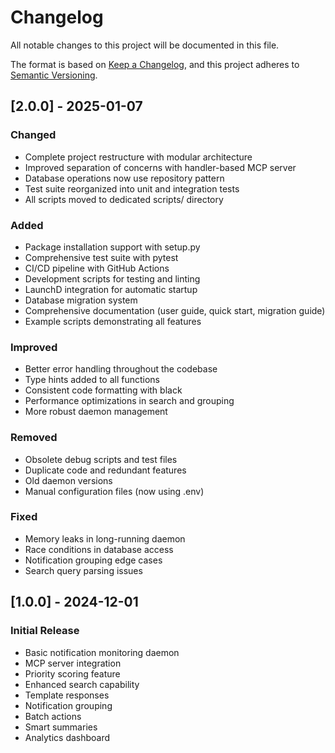 # Changelog

All notable changes to this project will be documented in this file.

The format is based on [Keep a Changelog](https://keepachangelog.com/en/1.0.0/),
and this project adheres to [Semantic Versioning](https://semver.org/spec/v2.0.0.html).

## [2.0.0] - 2025-01-07

### Changed
- Complete project restructure with modular architecture
- Improved separation of concerns with handler-based MCP server
- Database operations now use repository pattern
- Test suite reorganized into unit and integration tests
- All scripts moved to dedicated scripts/ directory

### Added
- Package installation support with setup.py
- Comprehensive test suite with pytest
- CI/CD pipeline with GitHub Actions
- Development scripts for testing and linting
- LaunchD integration for automatic startup
- Database migration system
- Comprehensive documentation (user guide, quick start, migration guide)
- Example scripts demonstrating all features

### Improved
- Better error handling throughout the codebase
- Type hints added to all functions
- Consistent code formatting with black
- Performance optimizations in search and grouping
- More robust daemon management

### Removed
- Obsolete debug scripts and test files
- Duplicate code and redundant features
- Old daemon versions
- Manual configuration files (now using .env)

### Fixed
- Memory leaks in long-running daemon
- Race conditions in database access
- Notification grouping edge cases
- Search query parsing issues

## [1.0.0] - 2024-12-01

### Initial Release
- Basic notification monitoring daemon
- MCP server integration
- Priority scoring feature
- Enhanced search capability
- Template responses
- Notification grouping
- Batch actions
- Smart summaries
- Analytics dashboard
